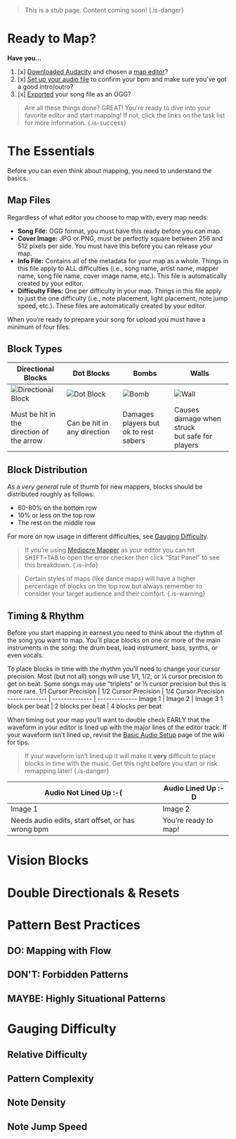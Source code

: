 <!-- TITLE: Basic Mapping -->
<!-- SUBTITLE: A quick summary of Basic Mapping -->

> This is a stub page. Content coming soon!
{.is-danger}
# Ready to Map?
**Have you…**
1. [x] [Downloaded Audacity](https://www.audacityteam.org/) and chosen a [map editor](/mapping#map-editing-resources)?
2. [x] [Set up your audio file](/mapping/basic-audio) to confirm your bpm and make sure you’ve got a good intro/outro?
3. [x] [Exported](/mapping/basic-audio#exporting) your song file as an OGG?

>Are all these things done? GREAT! You're ready to dive into your favorite editor and start mapping! If not, click the links on the task list for more information.
{.is-success}
# The Essentials
Before you can even think about mapping, you need to understand the basics.
## Map Files
Regardless of what editor you choose to map with, every map needs:

* **Song File:** OGG format, you must have this ready before you can map.
* **Cover Image:** JPG or PNG, must be perfectly square between 256 and 512 pixels per side. You must have this before you can release your map.
* **Info File:** Contains all of the metadata for your map as a whole. Things in this file apply to ALL difficulties (i.e., song name, artist name, mapper name, song file name, cover image name, etc.). This file is automatically created by your editor.
* **Difficulty Files:** One per difficulty in your map. Things in this file apply to just the one difficulty (i.e., note placement, light placement, note jump speed, etc.). These files are automatically created by your editor.

When you’re ready to prepare your song for upload you must have a minimum of four files.
## Block Types
Directional Blocks | Dot Blocks | Bombs | Walls
-------------- | -------------- | -------------- | --------------
![Directional Block](https://i.imgur.com/lYn2dp7.png?1) | ![Dot Block](https://i.imgur.com/dHwvAxi.png?1) | ![Bomb](https://i.imgur.com/5urqS7x.png?1) | ![Wall](https://i.imgur.com/fgkJLAf.png?1)
Must be hit in the<br />direction of the arrow | Can be hit in any direction | Damages players but<br />ok to rest sabers | Causes damage when struck<br />but safe for players
## Block Distribution
As a *very general* rule of thumb for new mappers, blocks should be distributed roughly as follows:

* 60-80% on the bottom row
* 10% or less on the top row
* The rest on the middle row

For more on row usage in different difficulties, see [Gauging Difficulty](/mapping/basic-mapping#gauging-difficulty).

>If you’re using [Mediocre Mapper](/mapping/mediocre-mapper) as your editor you can hit <kbd>SHIFT+TAB</kbd> to open the error checker then click “Stat Panel” to see this breakdown.
{.is-info} 

>Certain styles of maps (like dance maps) will have a higher percentage of blocks on the top row but always remember to consider your target audience and their comfort.
{.is-warning}

## Timing & Rhythm
Before you start mapping in earnest you need to think about the rhythm of the song you want to map. You’ll place blocks on one or more of the main instruments in the song: the drum beat, lead instrument, bass, synths, or even vocals. 

To place blocks in time with the rhythm you’ll need to change your cursor precision. Most (but not all) songs will use 1/1, 1/2, or ¼ cursor precision to get on beat. Some songs may use “triplets” or ⅓ cursor precision but this is more rare.
1/1 Cursor Precision | 1/2 Cursor Precision | 1/4 Cursor Precision
-------------- | -------------- | --------------
Image 1 | Image 2 | Image 3
1 block per beat | 2 blocks per beat | 4 blocks per beat

When timing out your map you’ll want to double check EARLY that the waveform in your editor is lined up with the major lines of the editor track. If your waveform isn't lined up, revisit the [Basic Audio Setup](/mapping/basic-audio) page of the wiki for tips.
>If your waveform isn’t lined up it will make it **very** difficult to place blocks in time with the music. Get this right before you start or risk remapping later!
{.is-danger}

Audio Not Lined Up :-( | Audio Lined Up :-D
-------------- | --------------
Image 1 | Image 2
Needs audio edits, start offset, or has wrong bpm | You’re ready to map!

# Vision Blocks
# Double Directionals & Resets
# Pattern Best Practices
## DO: Mapping with Flow
## DON'T: Forbidden Patterns
## MAYBE: Highly Situational Patterns
# Gauging Difficulty
## Relative Difficulty
## Pattern Complexity
## Note Density
## Note Jump Speed